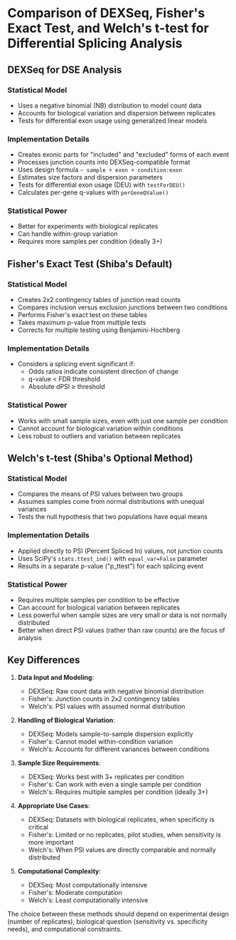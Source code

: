 # Comparison of DEXSeq, Fisher's Exact Test, and Welch's t-test for Differential Splicing Analysis

## DEXSeq for DSE Analysis

### Statistical Model
- Uses a negative binomial (NB) distribution to model count data
- Accounts for biological variation and dispersion between replicates
- Tests for differential exon usage using generalized linear models

### Implementation Details
- Creates exonic parts for "included" and "excluded" forms of each event
- Processes junction counts into DEXSeq-compatible format
- Uses design formula `~ sample + exon + condition:exon`
- Estimates size factors and dispersion parameters
- Tests for differential exon usage (DEU) with `testForDEU()`
- Calculates per-gene q-values with `perGeneQValue()`

### Statistical Power
- Better for experiments with biological replicates
- Can handle within-group variation
- Requires more samples per condition (ideally 3+)

## Fisher's Exact Test (Shiba's Default)

### Statistical Model
- Creates 2x2 contingency tables of junction read counts
- Compares inclusion versus exclusion junctions between two conditions
- Performs Fisher's exact test on these tables
- Takes maximum p-value from multiple tests
- Corrects for multiple testing using Benjamini-Hochberg

### Implementation Details
- Considers a splicing event significant if:
  - Odds ratios indicate consistent direction of change
  - q-value < FDR threshold
  - Absolute dPSI ≥ threshold

### Statistical Power
- Works with small sample sizes, even with just one sample per condition
- Cannot account for biological variation within conditions
- Less robust to outliers and variation between replicates

## Welch's t-test (Shiba's Optional Method)

### Statistical Model
- Compares the means of PSI values between two groups
- Assumes samples come from normal distributions with unequal variances
- Tests the null hypothesis that two populations have equal means

### Implementation Details
- Applied directly to PSI (Percent Spliced In) values, not junction counts
- Uses SciPy's `stats.ttest_ind()` with `equal_var=False` parameter
- Results in a separate p-value ("p_ttest") for each splicing event

### Statistical Power
- Requires multiple samples per condition to be effective
- Can account for biological variation between replicates
- Less powerful when sample sizes are very small or data is not normally distributed
- Better when direct PSI values (rather than raw counts) are the focus of analysis

## Key Differences

1. **Data Input and Modeling**:
   - DEXSeq: Raw count data with negative binomial distribution
   - Fisher's: Junction counts in 2x2 contingency tables
   - Welch's: PSI values with assumed normal distribution

2. **Handling of Biological Variation**:
   - DEXSeq: Models sample-to-sample dispersion explicitly
   - Fisher's: Cannot model within-condition variation
   - Welch's: Accounts for different variances between conditions

3. **Sample Size Requirements**:
   - DEXSeq: Works best with 3+ replicates per condition
   - Fisher's: Can work with even a single sample per condition
   - Welch's: Requires multiple samples per condition (ideally 3+)

4. **Appropriate Use Cases**:
   - DEXSeq: Datasets with biological replicates, when specificity is critical
   - Fisher's: Limited or no replicates, pilot studies, when sensitivity is more important
   - Welch's: When PSI values are directly comparable and normally distributed

5. **Computational Complexity**:
   - DEXSeq: Most computationally intensive
   - Fisher's: Moderate computation
   - Welch's: Least computationally intensive

The choice between these methods should depend on experimental design (number of replicates), biological question (sensitivity vs. specificity needs), and computational constraints.